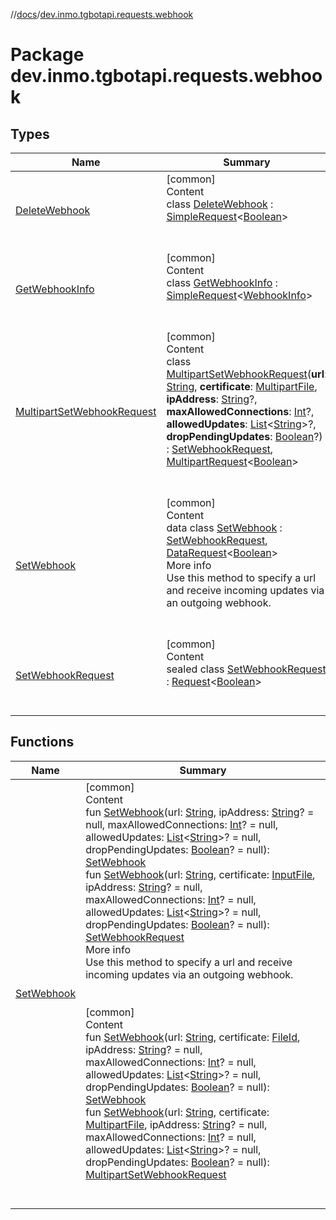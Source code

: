 //[docs](../../index.md)/[dev.inmo.tgbotapi.requests.webhook](index.md)



# Package dev.inmo.tgbotapi.requests.webhook  


## Types  
  
|  Name |  Summary | 
|---|---|
| <a name="dev.inmo.tgbotapi.requests.webhook/DeleteWebhook///PointingToDeclaration/"></a>[DeleteWebhook](-delete-webhook/index.md)| <a name="dev.inmo.tgbotapi.requests.webhook/DeleteWebhook///PointingToDeclaration/"></a>[common]  <br>Content  <br>class [DeleteWebhook](-delete-webhook/index.md) : [SimpleRequest](../dev.inmo.tgbotapi.requests.abstracts/-simple-request/index.md)<[Boolean](https://kotlinlang.org/api/latest/jvm/stdlib/kotlin/-boolean/index.html)>   <br><br><br>|
| <a name="dev.inmo.tgbotapi.requests.webhook/GetWebhookInfo///PointingToDeclaration/"></a>[GetWebhookInfo](-get-webhook-info/index.md)| <a name="dev.inmo.tgbotapi.requests.webhook/GetWebhookInfo///PointingToDeclaration/"></a>[common]  <br>Content  <br>class [GetWebhookInfo](-get-webhook-info/index.md) : [SimpleRequest](../dev.inmo.tgbotapi.requests.abstracts/-simple-request/index.md)<[WebhookInfo](../dev.inmo.tgbotapi.types/-webhook-info/index.md)>   <br><br><br>|
| <a name="dev.inmo.tgbotapi.requests.webhook/MultipartSetWebhookRequest///PointingToDeclaration/"></a>[MultipartSetWebhookRequest](-multipart-set-webhook-request/index.md)| <a name="dev.inmo.tgbotapi.requests.webhook/MultipartSetWebhookRequest///PointingToDeclaration/"></a>[common]  <br>Content  <br>class [MultipartSetWebhookRequest](-multipart-set-webhook-request/index.md)(**url**: [String](https://kotlinlang.org/api/latest/jvm/stdlib/kotlin/-string/index.html), **certificate**: [MultipartFile](../dev.inmo.tgbotapi.requests.abstracts/-multipart-file/index.md), **ipAddress**: [String](https://kotlinlang.org/api/latest/jvm/stdlib/kotlin/-string/index.html)?, **maxAllowedConnections**: [Int](https://kotlinlang.org/api/latest/jvm/stdlib/kotlin/-int/index.html)?, **allowedUpdates**: [List](https://kotlinlang.org/api/latest/jvm/stdlib/kotlin.collections/-list/index.html)<[String](https://kotlinlang.org/api/latest/jvm/stdlib/kotlin/-string/index.html)>?, **dropPendingUpdates**: [Boolean](https://kotlinlang.org/api/latest/jvm/stdlib/kotlin/-boolean/index.html)?) : [SetWebhookRequest](-set-webhook-request/index.md), [MultipartRequest](../dev.inmo.tgbotapi.requests.abstracts/-multipart-request/index.md)<[Boolean](https://kotlinlang.org/api/latest/jvm/stdlib/kotlin/-boolean/index.html)>   <br><br><br>|
| <a name="dev.inmo.tgbotapi.requests.webhook/SetWebhook///PointingToDeclaration/"></a>[SetWebhook](-set-webhook/index.md)| <a name="dev.inmo.tgbotapi.requests.webhook/SetWebhook///PointingToDeclaration/"></a>[common]  <br>Content  <br>data class [SetWebhook](-set-webhook/index.md) : [SetWebhookRequest](-set-webhook-request/index.md), [DataRequest](../dev.inmo.tgbotapi.requests.send.media.base/-data-request/index.md)<[Boolean](https://kotlinlang.org/api/latest/jvm/stdlib/kotlin/-boolean/index.html)>   <br>More info  <br>Use this method to specify a url and receive incoming updates via an outgoing webhook.  <br><br><br>|
| <a name="dev.inmo.tgbotapi.requests.webhook/SetWebhookRequest///PointingToDeclaration/"></a>[SetWebhookRequest](-set-webhook-request/index.md)| <a name="dev.inmo.tgbotapi.requests.webhook/SetWebhookRequest///PointingToDeclaration/"></a>[common]  <br>Content  <br>sealed class [SetWebhookRequest](-set-webhook-request/index.md) : [Request](../dev.inmo.tgbotapi.requests.abstracts/-request/index.md)<[Boolean](https://kotlinlang.org/api/latest/jvm/stdlib/kotlin/-boolean/index.html)>   <br><br><br>|


## Functions  
  
|  Name |  Summary | 
|---|---|
| <a name="dev.inmo.tgbotapi.requests.webhook//SetWebhook/#kotlin.String#kotlin.String?#kotlin.Int?#kotlin.collections.List[kotlin.String]?#kotlin.Boolean?/PointingToDeclaration/"></a>[SetWebhook](-set-webhook.md)| <a name="dev.inmo.tgbotapi.requests.webhook//SetWebhook/#kotlin.String#kotlin.String?#kotlin.Int?#kotlin.collections.List[kotlin.String]?#kotlin.Boolean?/PointingToDeclaration/"></a>[common]  <br>Content  <br>fun [SetWebhook](-set-webhook.md)(url: [String](https://kotlinlang.org/api/latest/jvm/stdlib/kotlin/-string/index.html), ipAddress: [String](https://kotlinlang.org/api/latest/jvm/stdlib/kotlin/-string/index.html)? = null, maxAllowedConnections: [Int](https://kotlinlang.org/api/latest/jvm/stdlib/kotlin/-int/index.html)? = null, allowedUpdates: [List](https://kotlinlang.org/api/latest/jvm/stdlib/kotlin.collections/-list/index.html)<[String](https://kotlinlang.org/api/latest/jvm/stdlib/kotlin/-string/index.html)>? = null, dropPendingUpdates: [Boolean](https://kotlinlang.org/api/latest/jvm/stdlib/kotlin/-boolean/index.html)? = null): [SetWebhook](-set-webhook/index.md)  <br>fun [SetWebhook](-set-webhook.md)(url: [String](https://kotlinlang.org/api/latest/jvm/stdlib/kotlin/-string/index.html), certificate: [InputFile](../dev.inmo.tgbotapi.requests.abstracts/-input-file/index.md), ipAddress: [String](https://kotlinlang.org/api/latest/jvm/stdlib/kotlin/-string/index.html)? = null, maxAllowedConnections: [Int](https://kotlinlang.org/api/latest/jvm/stdlib/kotlin/-int/index.html)? = null, allowedUpdates: [List](https://kotlinlang.org/api/latest/jvm/stdlib/kotlin.collections/-list/index.html)<[String](https://kotlinlang.org/api/latest/jvm/stdlib/kotlin/-string/index.html)>? = null, dropPendingUpdates: [Boolean](https://kotlinlang.org/api/latest/jvm/stdlib/kotlin/-boolean/index.html)? = null): [SetWebhookRequest](-set-webhook-request/index.md)  <br>More info  <br>Use this method to specify a url and receive incoming updates via an outgoing webhook.  <br><br><br>[common]  <br>Content  <br>fun [SetWebhook](-set-webhook.md)(url: [String](https://kotlinlang.org/api/latest/jvm/stdlib/kotlin/-string/index.html), certificate: [FileId](../dev.inmo.tgbotapi.requests.abstracts/-file-id/index.md), ipAddress: [String](https://kotlinlang.org/api/latest/jvm/stdlib/kotlin/-string/index.html)? = null, maxAllowedConnections: [Int](https://kotlinlang.org/api/latest/jvm/stdlib/kotlin/-int/index.html)? = null, allowedUpdates: [List](https://kotlinlang.org/api/latest/jvm/stdlib/kotlin.collections/-list/index.html)<[String](https://kotlinlang.org/api/latest/jvm/stdlib/kotlin/-string/index.html)>? = null, dropPendingUpdates: [Boolean](https://kotlinlang.org/api/latest/jvm/stdlib/kotlin/-boolean/index.html)? = null): [SetWebhook](-set-webhook/index.md)  <br>fun [SetWebhook](-set-webhook.md)(url: [String](https://kotlinlang.org/api/latest/jvm/stdlib/kotlin/-string/index.html), certificate: [MultipartFile](../dev.inmo.tgbotapi.requests.abstracts/-multipart-file/index.md), ipAddress: [String](https://kotlinlang.org/api/latest/jvm/stdlib/kotlin/-string/index.html)? = null, maxAllowedConnections: [Int](https://kotlinlang.org/api/latest/jvm/stdlib/kotlin/-int/index.html)? = null, allowedUpdates: [List](https://kotlinlang.org/api/latest/jvm/stdlib/kotlin.collections/-list/index.html)<[String](https://kotlinlang.org/api/latest/jvm/stdlib/kotlin/-string/index.html)>? = null, dropPendingUpdates: [Boolean](https://kotlinlang.org/api/latest/jvm/stdlib/kotlin/-boolean/index.html)? = null): [MultipartSetWebhookRequest](-multipart-set-webhook-request/index.md)  <br><br><br>|

